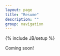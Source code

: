 ```yaml
---
layout: page
title: "Resume"
description: ""
group: navigation
---
```

{% include JB/setup %}

Coming soon!
